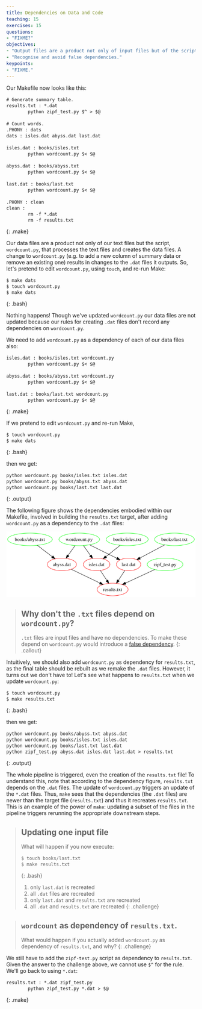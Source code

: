 ```yaml
---
title: Dependencies on Data and Code
teaching: 15
exercises: 15
questions:
- "FIXME?"
objectives:
- "Output files are a product not only of input files but of the scripts or code that created the output files."
- "Recognise and avoid false dependencies."
keypoints:
- "FIXME."
---
```

Our Makefile now looks like this:

~~~
# Generate summary table.
results.txt : *.dat
        python zipf_test.py $^ > $@

# Count words.
.PHONY : dats
dats : isles.dat abyss.dat last.dat

isles.dat : books/isles.txt
        python wordcount.py $< $@

abyss.dat : books/abyss.txt
        python wordcount.py $< $@

last.dat : books/last.txt
        python wordcount.py $< $@

.PHONY : clean
clean :
        rm -f *.dat
        rm -f results.txt
~~~
{: .make}

Our data files are a product not only of our text files but the
script, `wordcount.py`, that processes the text files and creates the
data files. A change to `wordcount.py` (e.g. to add a new column of summary data or remove an existing one) results in changes to the `.dat` files it outputs. So, let's pretend to edit `wordcount.py`, using `touch`, and re-run Make:

~~~
$ make dats
$ touch wordcount.py
$ make dats
~~~
{: .bash}

Nothing happens! Though we've updated `wordcount.py` our data files are not updated because our rules for creating `.dat` files don't record any dependencies on `wordcount.py`.

We need to add `wordcount.py` as a dependency of each of our
data files also:

~~~
isles.dat : books/isles.txt wordcount.py
        python wordcount.py $< $@

abyss.dat : books/abyss.txt wordcount.py
        python wordcount.py $< $@

last.dat : books/last.txt wordcount.py
        python wordcount.py $< $@
~~~
{: .make}

If we pretend to edit `wordcount.py` and re-run Make,

~~~
$ touch wordcount.py
$ make dats
~~~
{: .bash}

then we get:

~~~
python wordcount.py books/isles.txt isles.dat
python wordcount.py books/abyss.txt abyss.dat
python wordcount.py books/last.txt last.dat
~~~
{: .output}

The following figure shows the dependencies embodied within our Makefile, involved in building the `results.txt` target, after adding `wordcount.py` as a dependency to the `.dat` files:

![results.txt dependencies after adding wordcount.py as a dependency](img/04-dependencies.png "results.txt dependencies after adding wordcount.py as a dependency")

> ## Why don't the `.txt` files depend on `wordcount.py`?
>
> `.txt` files are input files and have no dependencies. To make these
> depend on `wordcount.py` would introduce a [false
> dependency](reference.html#false-dependency).
{: .callout}

Intuitively, we should also add `wordcount.py` as dependency for `results.txt`, as the final table should be rebuilt as we remake the `.dat` files. However, it turns out we don't have to! Let's see what happens to `results.txt` when we update `wordcount.py`:

~~~
$ touch wordcount.py
$ make results.txt
~~~
{: .bash}

then we get:

~~~
python wordcount.py books/abyss.txt abyss.dat
python wordcount.py books/isles.txt isles.dat
python wordcount.py books/last.txt last.dat
python zipf_test.py abyss.dat isles.dat last.dat > results.txt
~~~
{: .output}

The whole pipeline is triggered, even the creation of the `results.txt` file! To understand this, note that according to the dependency figure, `results.txt` depends on the `.dat` files. The update of `wordcount.py` triggers an update of the `*.dat` files. Thus, `make` sees that the dependencies (the `.dat` files) are newer than the target file (`results.txt`) and thus it recreates `results.txt`. This is an example of the power of `make`: updating a subset of the files in the pipeline triggers rerunning the appropriate downstream steps.

> ## Updating one input file
>
> What will happen if you now execute:
>
> ~~~
> $ touch books/last.txt
> $ make results.txt
> ~~~
> {: .bash}
>
> 1. only `last.dat` is recreated
> 2. all `.dat` files are recreated
> 3. only `last.dat` and `results.txt` are recreated
> 4. all `.dat` and `results.txt` are recreated
{: .challenge}

> ## `wordcount` as dependency of `results.txt`.
>
> What would happen if you actually added `wordcount.py` as dependency of `results.txt`, and why?
{: .challenge}

We still have to add the `zipf-test.py` script as dependency to `results.txt`. Given the answer to the challenge above, we cannot use `$^` for the rule. We'll go back to using `*.dat`:

~~~
results.txt : *.dat zipf_test.py
        python zipf_test.py *.dat > $@
~~~
{: .make}
